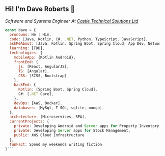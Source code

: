 ## Hi! I'm Dave Roberts  👋
_Software and Systems Engineer At [Castle Technical Solutions Ltd](http://www.castletechnicalsolutions.co.uk)_

```javascript
const dave = {
  pronouns: He | Him,
  code: [Java, Kotlin, C#, .NET, Python, TypeScript, JavaScript],
  askMeAbout: [Java, Kotlin, Spring Boot, Spring Cloud, App Dev, Networking],
  learning: [TDD],
  technologies: {
    mobileApp: {Kotlin Android},
    frontEnd: {
      js: [React, AngularJS],
      TS: [Angular],
      CSS: [SCSS, Bootstrap]
    },
    backEnd: {
      Kotlin: [Spring Boot, Spring Cloud],
      C#: [.NET Core],
    },
    devOps: [AWS, Docker],
    databases: [MySql, T-SQL, sqlite, mongo],
  },
  archetecture: [Microservices, SPA],
  currentProjects: {
    private: Developing Android and Server apps for Property Inventory,
    private: Developing Server apps for Stock Management,
    public: AWS Cloud Infrastructure
  },
  funFact: Spend my weekends writing fiction
}```
